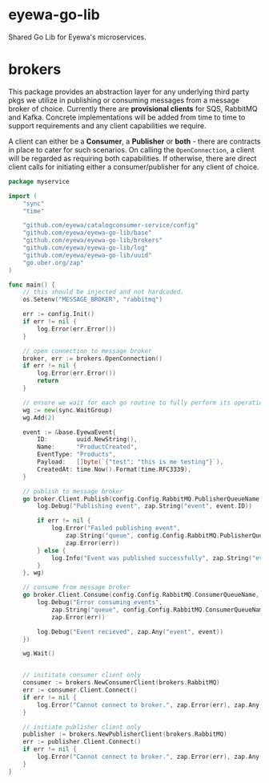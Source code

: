# eyewa-go-lib
Shared Go Lib for Eyewa's microservices.

# brokers
This package provides an abstraction layer for any underlying third party pkgs we utilize in publishing or consuming messages from a message broker of choice. Currently there are **provisional clients** for SQS, RabbitMQ and Kafka. Concrete implementations will be added from time to time to support requirements and any client capabilities we require.

A client can either be a **Consumer**, a **Publisher** or **both** - there are contracts in place to cater for such scenarios. On calling the `OpenConnection`, a client will be regarded as requiring both capabilities. If otherwise, there are direct client calls for initiating either a consumer/publisher for any client of choice.


```go
package myservice

import (
	"sync"
	"time"

	"github.com/eyewa/catalogconsumer-service/config"
	"github.com/eyewa/eyewa-go-lib/base"
	"github.com/eyewa/eyewa-go-lib/brokers"
	"github.com/eyewa/eyewa-go-lib/log"
	"github.com/eyewa/eyewa-go-lib/uuid"
	"go.uber.org/zap"
)

func main() {
	// this should be injected and not hardcoded.
	os.Setenv("MESSAGE_BROKER", "rabbitmq") 

	err := config.Init()
	if err != nil {
		log.Error(err.Error())
	}

	// open connection to message broker
	broker, err := brokers.OpenConnection()
	if err != nil {
		log.Error(err.Error())
		return
	}

	// ensure we wait for each go routine to fully perform its operations.
	wg := new(sync.WaitGroup)
	wg.Add(2)

	event := &base.EyewaEvent{
		ID:        uuid.NewString(),
		Name:      "ProductCreated",
		EventType: "Products",
		Payload:   []byte(`{"test": "this is me testing"}`),
		CreatedAt: time.Now().Format(time.RFC3339),
	}

	// publish to message broker
	go broker.Client.Publish(config.Config.RabbitMQ.PublisherQueueName, event, func(event *base.EyewaEvent, err error) {
		log.Debug("Publishing event", zap.String("event", event.ID))

		if err != nil {
			log.Error("Failed publishing event",
				zap.String("queue", config.Config.RabbitMQ.PublisherQueueName),
				zap.Error(err))
		} else {
			log.Info("Event was published successfully", zap.String("event", event.ID))
		}
	}, wg)

	// consume from message broker
	go broker.Client.Consume(config.Config.RabbitMQ.ConsumerQueueName, func(event *base.EyewaEvent, err error) {
		log.Debug("Error consuming events",
			zap.String("queue", config.Config.RabbitMQ.ConsumerQueueName),
			zap.Error(err))

		log.Debug("Event recieved", zap.Any("event", event))
	})

	wg.Wait()


	// inititate consumer client only
	consumer := brokers.NewConsumerClient(brokers.RabbitMQ)
	err := consumer.Client.Connect()
	if err != nil {
		log.Error("Cannot connect to broker.", zap.Error(err), zap.Any("client", consumer.Client))
	}

	// initiate publisher client only
	publisher := brokers.NewPublisherClient(brokers.RabbitMQ)
	err := publisher.Client.Connect()
	if err != nil {
		log.Error("Cannot connect to broker.", zap.Error(err), zap.Any("client", publisher.Client))
	}
}
```

